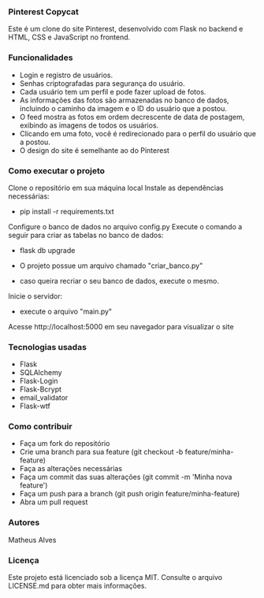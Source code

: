 ### Pinterest Copycat

Este é um clone do site Pinterest, desenvolvido com Flask no backend e HTML, CSS e JavaScript no frontend.

### Funcionalidades

- Login e registro de usuários.
- Senhas criptografadas para segurança do usuário.
- Cada usuário tem um perfil e pode fazer upload de fotos.
- As informações das fotos são armazenadas no banco de dados, incluindo o caminho da imagem e o ID do usuário que a postou.
- O feed mostra as fotos em ordem decrescente de data de postagem, exibindo as imagens de todos os usuários.
- Clicando em uma foto, você é redirecionado para o perfil do usuário que a postou.
- O design do site é semelhante ao do Pinterest

### Como executar o projeto
Clone o repositório em sua máquina local
Instale as dependências necessárias:

- pip install -r requirements.txt

Configure o banco de dados no arquivo config.py
Execute o comando a seguir para criar as tabelas no banco de dados:

- flask db upgrade

- O projeto possue um arquivo chamado "criar_banco.py"
- caso queira recriar o seu banco de dados, execute o mesmo.

Inicie o servidor:

- execute o arquivo "main.py"

Acesse http://localhost:5000 em seu navegador para visualizar o site

### Tecnologias usadas
- Flask
- SQLAlchemy
- Flask-Login
- Flask-Bcrypt
- email_validator
- Flask-wtf

### Como contribuir
- Faça um fork do repositório
- Crie uma branch para sua feature (git checkout -b feature/minha-feature)
- Faça as alterações necessárias
- Faça um commit das suas alterações (git commit -m 'Minha nova feature')
- Faça um push para a branch (git push origin feature/minha-feature)
- Abra um pull request

### Autores
Matheus Alves

### Licença
Este projeto está licenciado sob a licença MIT. Consulte o arquivo LICENSE.md para obter mais informações.













